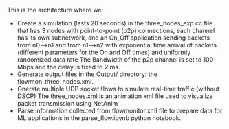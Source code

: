 This is the architecture where we:
- Create a simulation (lasts 20 seconds) in the three_nodes_exp.cc file that has 3 nodes with point-to-point (p2p) connections, each channel has its own subnetwork, and an On_Off application sending packets from n0-->n1 and from n1-->n2 with exponential time arrival of packets (different parameters for the On and Off times) and uniformly randomized data rate
The Bandwidth of the p2p channel is set to 100 Mbps and the delay is fixed to 2 ms.
- Generate output files in the Output/ directory: the flowmon_three_nodes.xml.
- Gnerate multiple UDP socket flows to simulate real-time traffic (without DSCP)
The three_nodes.xml is an animation xml file used to visualize packet transmission using NetAnim
- Parse information collected from  flowmonitor.xml file to prepare data for ML applications in the parse_flow.ipynb python notebook.
